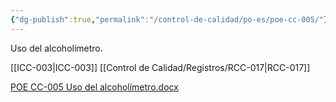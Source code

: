 ```yaml
---
{"dg-publish":true,"permalink":"/control-de-calidad/po-es/poe-cc-005/"}
---
```


Uso del alcoholímetro.

[[ICC-003\|ICC-003]]
[[Control de Calidad/Registros/RCC-017\|RCC-017]]


 [POE CC-005 Uso del alcoholímetro.docx](https://drive.google.com/open?id=1snG5xiYqqBU-GSWlP0nRilaJUx-E3Ogc&usp=drive_copy)                                                                     